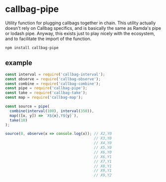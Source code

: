 # callbag-pipe

Utility function for plugging callbags together in chain. This utility actually doesn't rely on Callbag specifics, and is basically the same as Ramda's pipe or lodash pipe. Anyway, this exists just to play nicely with the ecosystem, and to facilitate the import of the function.

`npm install callbag-pipe`

## example

```js
const interval = require('callbag-interval');
const observe = require('callbag-observe');
const combine = require('callbag-combine');
const pipe = require('callbag-pipe');
const take = require('callbag-take');
const map = require('callbag-map');

const source = pipe(
  combine(interval(100), interval(350)),
  map(([x, y]) => `X${x},Y${y}`),
  take(10)
);

source(0, observe(x => console.log(x)); // X2,Y0
                                        // X3,Y0
                                        // X4,Y0
                                        // X5,Y0
                                        // X6,Y0
                                        // X6,Y1
                                        // X7,Y1
                                        // X8,Y1
                                        // X9,Y1
                                        // X9,Y2
```
